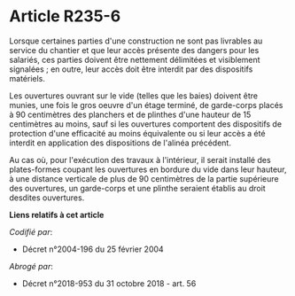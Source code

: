 # Article R235-6

Lorsque certaines parties d'une construction ne sont pas livrables au service du chantier et que leur accès présente des
dangers pour les salariés, ces parties doivent être nettement délimitées et visiblement signalées ; en outre, leur accès doit
être interdit par des dispositifs matériels.

Les ouvertures ouvrant sur le vide (telles que les baies) doivent être munies, une fois le gros oeuvre d'un étage terminé, de
garde-corps placés à 90 centimètres des planchers et de plinthes d'une hauteur de 15 centimètres au moins, sauf si les
ouvertures comportent des dispositifs de protection d'une efficacité au moins équivalente ou si leur accès a été interdit en
application des dispositions de l'alinéa précédent.

Au cas où, pour l'exécution des travaux à l'intérieur, il serait installé des plates-formes coupant les ouvertures en bordure
du vide dans leur hauteur, à une distance verticale de plus de 90 centimètres de la partie supérieure des ouvertures, un
garde-corps et une plinthe seraient établis au droit desdites ouvertures.

**Liens relatifs à cet article**

_Codifié par_:

  - Décret n°2004-196 du 25 février 2004

_Abrogé par_:

  - Décret n°2018-953 du 31 octobre 2018 - art. 56
